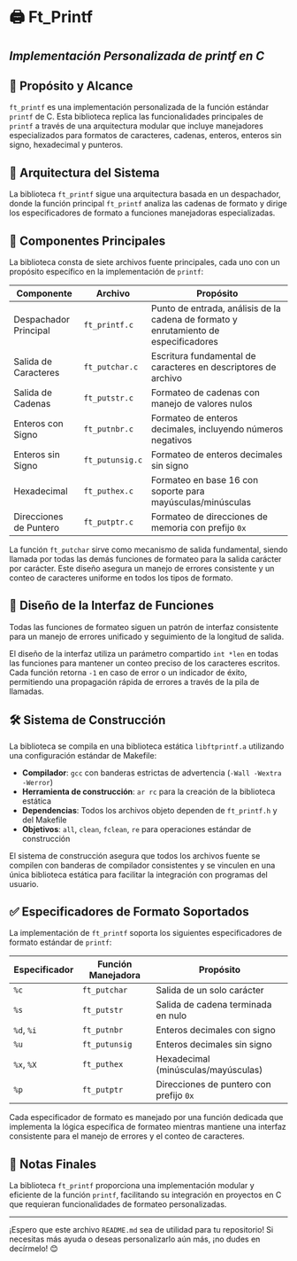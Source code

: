 # 🖨️ Ft_Printf 
## *Implementación Personalizada de printf en C*

## 🎯 Propósito y Alcance

`ft_printf` es una implementación personalizada de la función estándar `printf` de C. Esta biblioteca replica las funcionalidades principales de `printf` a través de una arquitectura modular que incluye manejadores especializados para formatos de caracteres, cadenas, enteros, enteros sin signo, hexadecimal y punteros.

## 🧱 Arquitectura del Sistema

La biblioteca `ft_printf` sigue una arquitectura basada en un despachador, donde la función principal `ft_printf` analiza las cadenas de formato y dirige los especificadores de formato a funciones manejadoras especializadas.

## 🔧 Componentes Principales

La biblioteca consta de siete archivos fuente principales, cada uno con un propósito específico en la implementación de `printf`:

| Componente         | Archivo           | Propósito                                                        |
|--------------------|-------------------|------------------------------------------------------------------|
| Despachador Principal | `ft_printf.c`     | Punto de entrada, análisis de la cadena de formato y enrutamiento de especificadores |
| Salida de Caracteres | `ft_putchar.c`    | Escritura fundamental de caracteres en descriptores de archivo   |
| Salida de Cadenas   | `ft_putstr.c`     | Formateo de cadenas con manejo de valores nulos                  |
| Enteros con Signo   | `ft_putnbr.c`     | Formateo de enteros decimales, incluyendo números negativos      |
| Enteros sin Signo   | `ft_putunsig.c`   | Formateo de enteros decimales sin signo                          |
| Hexadecimal         | `ft_puthex.c`     | Formateo en base 16 con soporte para mayúsculas/minúsculas       |
| Direcciones de Puntero | `ft_putptr.c`     | Formateo de direcciones de memoria con prefijo `0x`              |

La función `ft_putchar` sirve como mecanismo de salida fundamental, siendo llamada por todas las demás funciones de formateo para la salida carácter por carácter. Este diseño asegura un manejo de errores consistente y un conteo de caracteres uniforme en todos los tipos de formato.

## 🧩 Diseño de la Interfaz de Funciones

Todas las funciones de formateo siguen un patrón de interfaz consistente para un manejo de errores unificado y seguimiento de la longitud de salida.

El diseño de la interfaz utiliza un parámetro compartido `int *len` en todas las funciones para mantener un conteo preciso de los caracteres escritos. Cada función retorna `-1` en caso de error o un indicador de éxito, permitiendo una propagación rápida de errores a través de la pila de llamadas.

## 🛠️ Sistema de Construcción

La biblioteca se compila en una biblioteca estática `libftprintf.a` utilizando una configuración estándar de Makefile:

- **Compilador**: `gcc` con banderas estrictas de advertencia (`-Wall -Wextra -Werror`)
- **Herramienta de construcción**: `ar rc` para la creación de la biblioteca estática
- **Dependencias**: Todos los archivos objeto dependen de `ft_printf.h` y del Makefile
- **Objetivos**: `all`, `clean`, `fclean`, `re` para operaciones estándar de construcción

El sistema de construcción asegura que todos los archivos fuente se compilen con banderas de compilador consistentes y se vinculen en una única biblioteca estática para facilitar la integración con programas del usuario.

## ✅ Especificadores de Formato Soportados

La implementación de `ft_printf` soporta los siguientes especificadores de formato estándar de `printf`:

| Especificador | Función Manejadora | Propósito                                        |
|---------------|--------------------|--------------------------------------------------|
| `%c`          | `ft_putchar`       | Salida de un solo carácter                       |
| `%s`          | `ft_putstr`        | Salida de cadena terminada en nulo               |
| `%d`, `%i`    | `ft_putnbr`        | Enteros decimales con signo                      |
| `%u`          | `ft_putunsig`      | Enteros decimales sin signo                      |
| `%x`, `%X`    | `ft_puthex`        | Hexadecimal (minúsculas/mayúsculas)              |
| `%p`          | `ft_putptr`        | Direcciones de puntero con prefijo `0x`          |

Cada especificador de formato es manejado por una función dedicada que implementa la lógica específica de formateo mientras mantiene una interfaz consistente para el manejo de errores y el conteo de caracteres.

## 📌 Notas Finales

La biblioteca `ft_printf` proporciona una implementación modular y eficiente de la función `printf`, facilitando su integración en proyectos en C que requieran funcionalidades de formateo personalizadas.

---

¡Espero que este archivo `README.md` sea de utilidad para tu repositorio! Si necesitas más ayuda o deseas personalizarlo aún más, ¡no dudes en decírmelo! 😊
